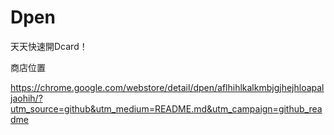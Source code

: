 # Dpen
天天快速開Dcard！

商店位置

https://chrome.google.com/webstore/detail/dpen/aflhihlkalkmbjgjhejhloapaljaohih/?utm_source=github&utm_medium=README.md&utm_campaign=github_readme
